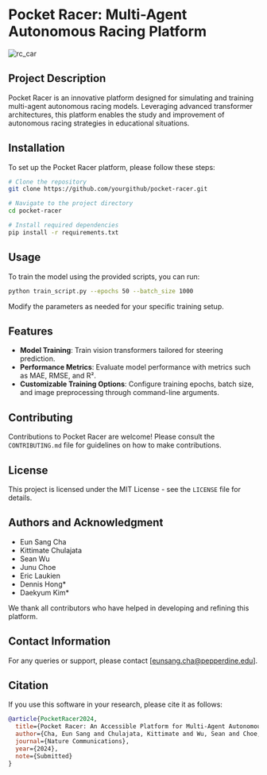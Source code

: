 
# Pocket Racer: Multi-Agent Autonomous Racing Platform
![rc_car](https://github.com/PocketRacers/PocketRacerRepo/assets/119138249/1517c523-d2ed-4b65-a8e3-4251a910f67c)

## Project Description
Pocket Racer is an innovative platform designed for simulating and training multi-agent autonomous racing models. Leveraging advanced transformer architectures, this platform enables the study and improvement of autonomous racing strategies in educational situations.

## Installation

To set up the Pocket Racer platform, please follow these steps:

```bash
# Clone the repository
git clone https://github.com/yourgithub/pocket-racer.git

# Navigate to the project directory
cd pocket-racer

# Install required dependencies
pip install -r requirements.txt
```

## Usage

To train the model using the provided scripts, you can run:

```bash
python train_script.py --epochs 50 --batch_size 1000
```

Modify the parameters as needed for your specific training setup.

## Features

- **Model Training**: Train vision transformers tailored for steering prediction.
- **Performance Metrics**: Evaluate model performance with metrics such as MAE, RMSE, and R².
- **Customizable Training Options**: Configure training epochs, batch size, and image preprocessing through command-line arguments.

## Contributing

Contributions to Pocket Racer are welcome! Please consult the `CONTRIBUTING.md` file for guidelines on how to make contributions.

## License

This project is licensed under the MIT License - see the `LICENSE` file for details.

## Authors and Acknowledgment

- Eun Sang Cha
- Kittimate Chulajata
- Sean Wu
- Junu Choe
- Eric Laukien
- Dennis Hong*
- Daekyum Kim*

We thank all contributors who have helped in developing and refining this platform.
## Contact Information

For any queries or support, please contact [eunsang.cha@pepperdine.edu].
## Citation
If you use this software in your research, please cite it as follows:

```bibtex
@article{PocketRacer2024,
  title={Pocket Racer: An Accessible Platform for Multi-Agent Autonomous Racing},
  author={Cha, Eun Sang and Chulajata, Kittimate and Wu, Sean and Choe, Junu and Laukien, Eric and Hong, Dennis and Kim, Daekyum},
  journal={Nature Communications},
  year={2024},
  note={Submitted}
}

